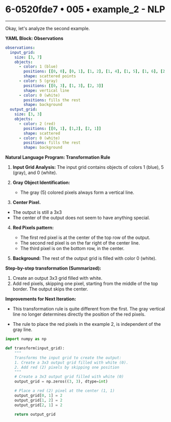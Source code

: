# 6-0520fde7 • 005 • example_2 - NLP

---
Okay, let's analyze the second example.

**YAML Block: Observations**

```yaml
observations:
  input_grid:
    size: [3, 7]
    objects:
      - color: 1 (blue)
        positions: [[0, 0], [0, 1], [1, 2], [1, 4], [1, 5], [1, 6], [2, 0], [2, 1]]
        shape: scattered points
      - color: 5 (gray)
        positions: [[0, 3], [1, 3], [2, 3]]
        shape: vertical line
      - color: 0 (white)
        positions: fills the rest
        shape: background
  output_grid:
    size: [3, 3]
    objects:
      - color: 2 (red)
        positions: [[0, 1], [1,2], [2, 1]]
        shape: scattered
      - color: 0 (white)
        positions: fills the rest
        shape: background
```

**Natural Language Program: Transformation Rule**

1.  **Input Grid Analysis:** The input grid contains objects of colors 1 (blue), 5 (gray), and 0 (white).

2. **Gray Object Identification:**
    *   The gray (5) colored pixels always form a vertical line.

3.  **Center Pixel.**
  * The output is still a 3x3
  * The center of the output does not seem to have anything special.

4. **Red Pixels pattern:**
    * The first red pixel is at the center of the top row of the output.
    * The second red pixel is on the far right of the center line.
    * The third pixel is on the bottom row, in the center.

5.  **Background:** The rest of the output grid is filled with color 0 (white).

**Step-by-step transformation (Summarized):**

1.  Create an output 3x3 grid filled with white.
2.  Add red pixels, skipping one pixel, starting from the middle of the top border. The output skips the center.

**Improvements for Next Iteration:**

*   This transformation rule is quite different from the first. The gray vertical line no longer determines directly the position of the red pixels.

* The rule to place the red pixels in the example 2, is independent of the gray line.

```python
import numpy as np

def transform(input_grid):
    """
    Transforms the input grid to create the output:
    1. Create a 3x3 output grid filled with white (0).
    2. Add red (2) pixels by skipping one position
    """
    # Create a 3x3 output grid filled with white (0)
    output_grid = np.zeros((3, 3), dtype=int)

    # Place a red (2) pixel at the center (1, 1)
    output_grid[0, 1] = 2
    output_grid[1, 2] = 2
    output_grid[2, 1] = 2

    return output_grid
```

